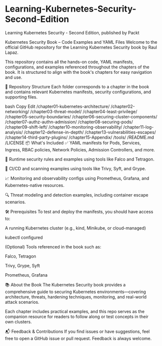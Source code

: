 # Learning-Kubernetes-Security-Second-Edition
Learning Kubernetes Security - Second Edition, published by Packt


Kubernetes Security Book – Code Examples and YAML Files
Welcome to the official GitHub repository for the Learning Kubernetes Security book by Raul Lapaz.

This repository contains all the hands-on code, YAML manifests, configurations, and examples referenced throughout the chapters of the book. It is structured to align with the book's chapters for easy navigation and use.

📂 Repository Structure
Each folder corresponds to a chapter in the book and contains relevant Kubernetes manifests, security configurations, and supporting files.

bash
Copy
Edit
/chapter01-kubernetes-architecture/
/chapter02-networking/
/chapter03-threat-model/
/chapter04-least-privilege/
/chapter05-security-boundaries/
/chapter06-securing-cluster-components/
/chapter07-authz-authn-admission/
/chapter08-securing-pods/
/chapter09-shift-left/
/chapter10-monitoring-observability/
/chapter11-log-analysis/
/chapter12-defense-in-depth/
/chapter13-vulnerabilities-escapes/
/chapter14-third-party-plugins/
/chapter15-Appendix/
/tools/
/README.md
/LICENSE
📦 What's Included
✅ YAML manifests for Pods, Services, Ingress, RBAC policies, Network Policies, Admission Controllers, and more.

🔐 Runtime security rules and examples using tools like Falco and Tetragon.

🧪 CI/CD and scanning examples using tools like Trivy, Syft, and Grype.

📈 Monitoring and observability configs using Prometheus, Grafana, and Kubernetes-native resources.

🔍 Threat modeling and detection examples, including container escape scenarios.

🛠️ Prerequisites
To test and deploy the manifests, you should have access to:

A running Kubernetes cluster (e.g., kind, Minikube, or cloud-managed)

kubectl configured

(Optional) Tools referenced in the book such as:

Falco, Tetragon

Trivy, Grype, Syft

Prometheus, Grafana

📚 About the Book
The Kubernetes Security book provides a comprehensive guide to securing Kubernetes environments—covering architecture, threats, hardening techniques, monitoring, and real-world attack scenarios.

Each chapter includes practical examples, and this repo serves as the companion resource for readers to follow along or test concepts in their own clusters.

📬 Feedback & Contributions
If you find issues or have suggestions, feel free to open a GitHub issue or pull request. Feedback is always welcome.